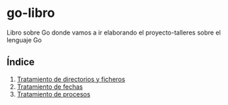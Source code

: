# go-libro
Libro sobre Go donde vamos a ir elaborando el proyecto-talleres sobre el lenguaje Go

## Índice
1. [Tratamiento de directorios y ficheros](./directorios/directorios.md)
1. [Tratamiento de fechas](./fechas/fechas.md)
1. [Tratamiento de procesos](./procesos/procesos.md)
